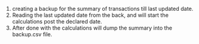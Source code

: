 1. creating a backup for the summary of transactions till last updated date.
2. Reading the last updated date from the back, and will start the calculations post the declared date.
3. After done with the calculations will dump the summary into the backup.csv file.
